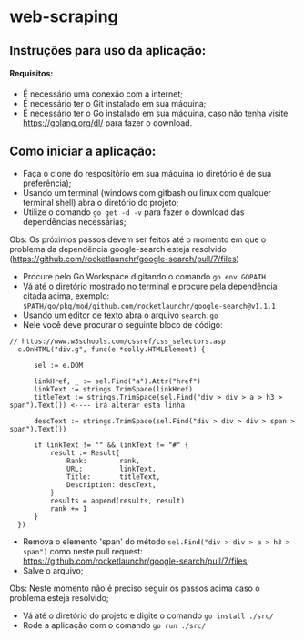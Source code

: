 # web-scraping

## Instruções para uso da aplicação:

#### Requisitos:
  - É necessário uma conexão com a internet;
  - É necessário ter o Git instalado em sua máquina;
  - É necessário ter o Go instalado em sua máquina, caso não tenha visite https://golang.org/dl/ para fazer o download.
  
## Como iniciar a aplicação:
  - Faça o clone do respositório em sua máquina (o diretório é de sua preferência);
  - Usando um terminal (windows com gitbash ou linux com qualquer terminal shell) abra o diretório do projeto;
  - Utilize o comando `go get -d -v` para fazer o download das dependências necessárias;
  
  <span color="orange">Obs</span>: Os próximos passos devem ser feitos até o momento em que o problema da dependência google-search esteja resolvido (https://github.com/rocketlaunchr/google-search/pull/7/files)
  
  - Procure pelo Go Workspace digitando o comando `go env GOPATH`
  - Vá até o diretório mostrado no terminal e procure pela dependência citada acima, exemplo:
  `$PATH/go/pkg/mod/github.com/rocketlaunchr/google-search@v1.1.1`
  - Usando um editor de texto abra o arquivo `search.go`
  - Nele você deve procurar o seguinte bloco de código:
  ```
  // https://www.w3schools.com/cssref/css_selectors.asp
	c.OnHTML("div.g", func(e *colly.HTMLElement) {

		sel := e.DOM

		linkHref, _ := sel.Find("a").Attr("href")
		linkText := strings.TrimSpace(linkHref)
		titleText := strings.TrimSpace(sel.Find("div > div > a > h3 > span").Text()) <---- irá alterar esta linha

		descText := strings.TrimSpace(sel.Find("div > div > div > span > span").Text())

		if linkText != "" && linkText != "#" {
			result := Result{
				Rank:        rank,
				URL:         linkText,
				Title:       titleText,
				Description: descText,
			}
			results = append(results, result)
			rank += 1
		}
	})
  ```
  - Remova o elemento 'span' do método `sel.Find("div > div > a > h3 > span")` como neste pull request: https://github.com/rocketlaunchr/google-search/pull/7/files;
  - Salve o arquivo;
  
<span color="orange">Obs</span>: Neste momento não é preciso seguir os passos acima caso o problema esteja resolvido;

  - Vá até o diretório do projeto e digite o comando `go install ./src/`
  - Rode a aplicação com o comando `go run ./src/`
